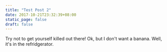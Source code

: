 ```yaml
---
title: "Test Post 2"
date: 2017-10-21T23:32:39+08:00
static_page: false
draft: false
---
```


Try not to get yourself killed out there!
Ok, but I don't want a banana.
Well, it's in the refridgerator.